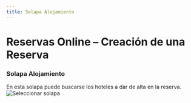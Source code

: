 ```yaml
---
title: Solapa Alojamiento
---
```


# Reservas Online – Creación de una Reserva

### Solapa Alojamiento
En esta solapa puede buscarse los hoteles a dar de alta en la reserva.
![Seleccionar solapa](/img/reservas-online/solapas.png)
<!-- ![Solapa alojamiento](/img/reservas/solapa-alojamiento.png) -->
